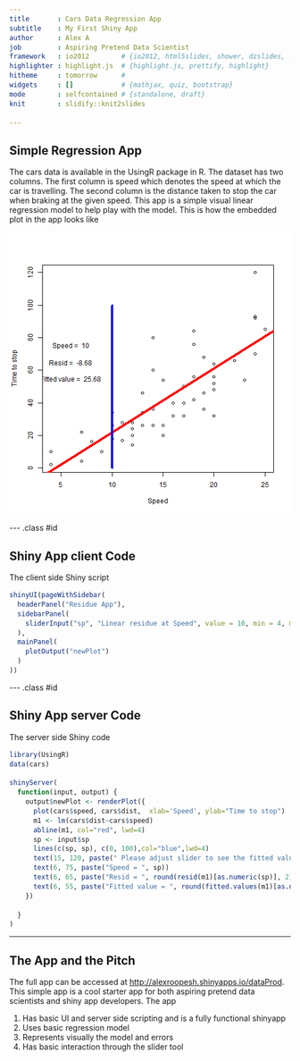 ```yaml
---
title       : Cars Data Regression App
subtitle    : My First Shiny App
author      : Alex A
job         : Aspiring Pretend Data Scientist
framework   : io2012        # {io2012, html5slides, shower, dzslides, ...}
highlighter : highlight.js  # {highlight.js, prettify, highlight}
hitheme     : tomorrow      # 
widgets     : []            # {mathjax, quiz, bootstrap}
mode        : selfcontained # {standalone, draft}
knit        : slidify::knit2slides

---
```


## Simple Regression App

The cars data is available in the UsingR package in R. The dataset has two columns. The first column is speed which denotes the speed at which the car is travelling. The second column is the distance taken to stop the car when braking at the given speed. This app is a simple visual linear regression model to help play with the model. This is how the embedded plot in the app looks like

![plot of chunk unnamed-chunk-1](assets/fig/unnamed-chunk-1-1.png) 


--- .class #id 

## Shiny App client Code

The client side Shiny script


```r
shinyUI(pageWithSidebar(
  headerPanel("Residue App"),
  sidebarPanel(
    sliderInput("sp", "Linear residue at Speed", value = 10, min = 4, max = 25, step = 1)
  ),
  mainPanel(
    plotOutput("newPlot")
  )
))
```

--- .class #id 

## Shiny App server Code

The server side Shiny code 


```r
library(UsingR)
data(cars)

shinyServer(
  function(input, output) {
    output$newPlot <- renderPlot({
      plot(cars$speed, cars$dist,  xlab='Speed', ylab="Time to stop")
      m1 <- lm(cars$dist~cars$speed)
      abline(m1, col="red", lwd=4)
      sp <- input$sp
      lines(c(sp, sp), c(0, 100),col="blue",lwd=4)
      text(15, 120, paste(" Please adjust slider to see the fitted value and the residual error at the chosen speed"))
      text(6, 75, paste("Speed = ", sp))
      text(6, 65, paste("Resid = ", round(resid(m1)[as.numeric(sp)], 2)))
      text(6, 55, paste("Fitted value = ", round(fitted.values(m1)[as.numeric(sp)], 2)))
    })
    
  }
)
```

---

## The App and the Pitch

The full app can be accessed at  http://alexroopesh.shinyapps.io/dataProd.
This simple app is a cool starter app for both aspiring pretend data scientists and shiny app developers. The app

1. Has basic UI and server side scripting and is a fully functional shinyapp
2. Uses basic regression model
3. Represents visually the model and errors
4. Has basic interaction through the slider tool









